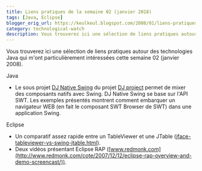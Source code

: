 ```yaml
---
title: Liens pratiques de la semaine 02 (janvier 2018)
tags: [Java, Eclipse]
blogger_orig_url: https://keulkeul.blogspot.com/2008/01/liens-pratiques-de-la-semaine_07.html
category: technological-watch
description: Vous trouverez ici une sélection de liens pratiques autour des technologies Java qui m'ont particulièrement intéressées cette semaine 02 (janvier 2008).
---
```


Vous trouverez ici une sélection de liens pratiques autour des technologies Java qui m'ont particulièrement intéressées cette semaine 02 (janvier 2008).

Java

* Le sous projet [DJ Native Swing](http://djproject.sourceforge.net/ns/index.html) du projet [DJ project](http://djproject.sourceforge.net/) permet de mixer des composants natifs avec Swing. DJ Native Swing se base sur l'API SWT. Les exemples présentés montrent comment embarquer un navigateur WEB (en fait le composant SWT Browser de SWT) dans une application Swing.

Eclipse  

* Un comparatif assez rapide entre un TableViewer et une JTable ([jface-tableviewer-vs-swing-jtable.html](http://andymaleh.blogspot.com/2007/11/jface-tableviewer-vs-swing-jtable.html)).
* Deux vidéos présentant Eclipse RAP ([www.redmonk.com](http://www.redmonk.com/cote/2007/12/12/eclipse-rap-overview-and-demo-screencast/)).